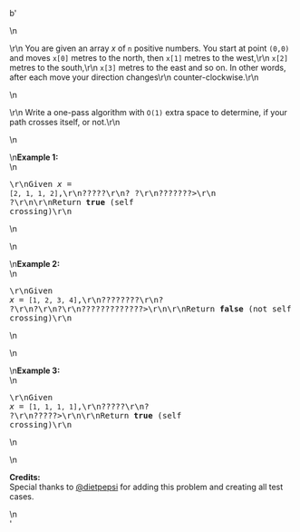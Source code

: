 b'<div class="question-description">\n<p><p>\r\n    You are given an array <i>x</i> of <code>n</code> positive numbers. You start at point <code>(0,0)</code> and moves <code>x[0]</code> metres to the north, then <code>x[1]</code> metres to the west,\r\n    <code>x[2]</code> metres to the south,\r\n    <code>x[3]</code> metres to the east and so on. In other words, after each move your direction changes\r\n    counter-clockwise.\r\n</p>\n<p>\r\n    Write a one-pass algorithm with <code>O(1)</code> extra space to determine, if your path crosses itself, or not.\r\n</p>\n<p>\n<b>Example 1:</b><br/>\n<pre>\r\nGiven <i>x</i> = <code>[2, 1, 1, 2]</code>,\r\n?????\r\n?   ?\r\n???????&gt;\r\n    ?\r\n\r\nReturn <b>true</b> (self crossing)\r\n</pre>\n</p>\n<p>\n<b>Example 2:</b><br/>\n<pre>\r\nGiven <i>x</i> = <code>[1, 2, 3, 4]</code>,\r\n????????\r\n?      ?\r\n?\r\n?\r\n?????????????&gt;\r\n\r\nReturn <b>false</b> (not self crossing)\r\n</pre>\n</p>\n<p>\n<b>Example 3:</b><br/>\n<pre>\r\nGiven <i>x</i> = <code>[1, 1, 1, 1]</code>,\r\n?????\r\n?   ?\r\n?????&gt;\r\n\r\nReturn <b>true</b> (self crossing)\r\n</pre>\n</p>\n<p><b>Credits:</b><br/>Special thanks to <a href="https://leetcode.com/discuss/user/dietpepsi">@dietpepsi</a> for adding this problem and creating all test cases.</p></p>\n</div>'